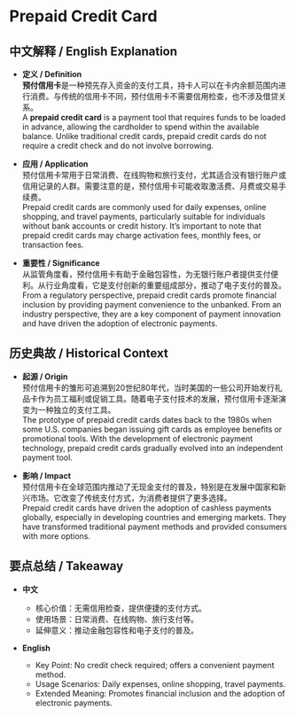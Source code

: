 # Prepaid Credit Card

## 中文解释 / English Explanation

* **定义 / Definition**  
  **预付信用卡**是一种预先存入资金的支付工具，持卡人可以在卡内余额范围内进行消费。与传统的信用卡不同，预付信用卡不需要信用检查，也不涉及借贷关系。  
  A **prepaid credit card** is a payment tool that requires funds to be loaded in advance, allowing the cardholder to spend within the available balance. Unlike traditional credit cards, prepaid credit cards do not require a credit check and do not involve borrowing.

* **应用 / Application**  
  预付信用卡常用于日常消费、在线购物和旅行支付，尤其适合没有银行账户或信用记录的人群。需要注意的是，预付信用卡可能收取激活费、月费或交易手续费。  
  Prepaid credit cards are commonly used for daily expenses, online shopping, and travel payments, particularly suitable for individuals without bank accounts or credit history. It’s important to note that prepaid credit cards may charge activation fees, monthly fees, or transaction fees.

* **重要性 / Significance**  
  从监管角度看，预付信用卡有助于金融包容性，为无银行账户者提供支付便利。从行业角度看，它是支付创新的重要组成部分，推动了电子支付的普及。  
  From a regulatory perspective, prepaid credit cards promote financial inclusion by providing payment convenience to the unbanked. From an industry perspective, they are a key component of payment innovation and have driven the adoption of electronic payments.

## 历史典故 / Historical Context

* **起源 / Origin**  
  预付信用卡的雏形可追溯到20世纪80年代，当时美国的一些公司开始发行礼品卡作为员工福利或促销工具。随着电子支付技术的发展，预付信用卡逐渐演变为一种独立的支付工具。  
  The prototype of prepaid credit cards dates back to the 1980s when some U.S. companies began issuing gift cards as employee benefits or promotional tools. With the development of electronic payment technology, prepaid credit cards gradually evolved into an independent payment tool.

* **影响 / Impact**  
  预付信用卡在全球范围内推动了无现金支付的普及，特别是在发展中国家和新兴市场。它改变了传统支付方式，为消费者提供了更多选择。  
  Prepaid credit cards have driven the adoption of cashless payments globally, especially in developing countries and emerging markets. They have transformed traditional payment methods and provided consumers with more options.

## 要点总结 / Takeaway

* **中文**  
  - 核心价值：无需信用检查，提供便捷的支付方式。  
  - 使用场景：日常消费、在线购物、旅行支付等。  
  - 延伸意义：推动金融包容性和电子支付的普及。

* **English**  
  - Key Point: No credit check required; offers a convenient payment method.  
  - Usage Scenarios: Daily expenses, online shopping, travel payments.  
  - Extended Meaning: Promotes financial inclusion and the adoption of electronic payments.